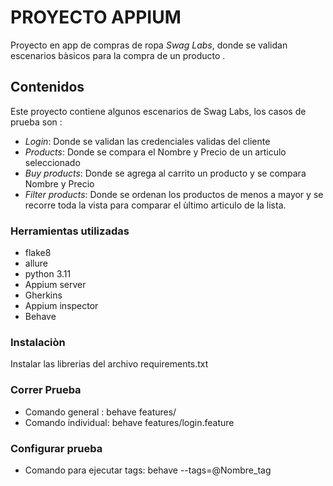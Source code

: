 # **PROYECTO  APPIUM**
Proyecto en app de  compras de ropa *Swag Labs*,  donde se validan escenarios bàsicos para la compra de un producto .

## Contenidos
Este proyecto contiene algunos escenarios de Swag Labs, los casos de prueba son :
- *Login*: Donde se validan las credenciales validas del cliente
- *Products*: Donde se compara el Nombre y Precio de un articulo seleccionado
- *Buy products*: Donde se agrega al carrito un producto y se compara Nombre y Precio
- *Filter products*: Donde se ordenan los productos de menos a mayor y se recorre toda la vista para comparar el ùltimo articulo de la lista.

### Herramientas utilizadas
- flake8
- allure
- python 3.11
- Appium server
- Gherkins
- Appium inspector
- Behave
  
### Instalaciòn
Instalar las librerias del archivo requirements.txt

### Correr Prueba
- Comando general : behave features/
- Comando individual: behave features/login.feature 

### Configurar prueba
- Comando para ejecutar tags: behave --tags=@Nombre_tag


